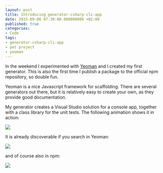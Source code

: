 ```yaml
---
layout: post
title: Introducing generator-csharp-cli-app
date: 2015-09-06 07:30:00.000000000 +02:00
published: true
categories:
- Code
tags:
- generator-csharp-cli-app
- pet project
- yeoman
---
```


In the weekend I experimented with <a href="http://yeoman.io/">Yeoman</a> and I created my first generator. This is also the first time I publish a package to the official npm repository, so double fun.<!--more-->

Yeoman is a nice Javascript framework for scaffolding. There are several generators out there, but it is relatively easy to create your own, as they provide good documentation.

My generator creates a Visual Studio solution for a console app, together with a class library for the unit tests. The following animation shows it in action:

<img src="{{ site.baseurl }}/assets/2015/09/generator-csharp-cli-app-in-action.gif" />

It is already discoverable if you search in Yeoman:

<img src="{{ site.baseurl }}/assets/2015/09/yeoman-generator-csharp-cli-app.png" />

and of course also in npm:

<img src="{{ site.baseurl }}/assets/2015/09/npm-generator-csharp-cli-app.png" />


